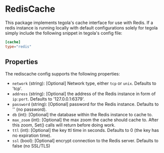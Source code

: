 # RedisCache

This package implements tegola's cache interface for use with Redis. If a redis instance is running locally with default configurations solely for tegola simply include the following snippet in tegola's config file:

```toml
[cache]
type="redis"
```

## Properties
The rediscache config supports the following properties:

- `network` (string): [Optional] Network type, either `tcp` or `unix`. Defaults to 'tcp'.
- `address` (string): [Optional] the address of the Redis instance in form of `ip:port`. Defaults to '127.0.0.1:6379'.
- `password` (string): [Optional] password for the Redis instance. Defaults to '' (no password).
- `db` (int): [Optional] the database within the Redis instance to cache to.
- `max_zoom` (int): [Optional] the max zoom the cache should cache to. After this zoom, Set() calls will return before doing work.
- `ttl` (int): [Optional] the key ttl time in seconds. Defaults to 0 (the key has no expiration time).
- `ssl` (bool): [Optional] encrypt connection to the Redis server. Defaults to false (no SSL/TLS)

